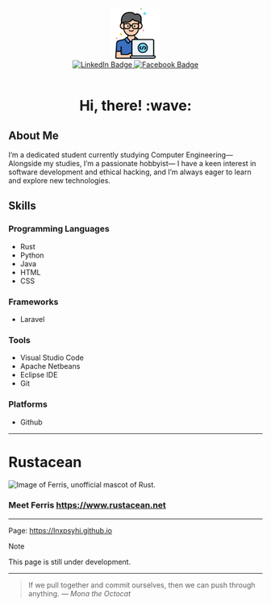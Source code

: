 <div align="center">
   <img alt="programmer" src="programmer.png" width="100">
</div>

<div align="center">
  <a href="https://www.linkedin.com/in/rommel-matic-267528327">
     <img src="https://img.shields.io/badge/LinkedIn-blue?style=flat-square&logo=linkedin&logoColor=white" alt="LinkedIn Badge"/>
  </a>
  <a href="">
     <img src="https://img.shields.io/badge/Facebook-blue?style=flat-square&logo=Facebook&logoColor=white" alt="Facebook Badge" />
  </a>
</div>

<div align="center">
   <img src="https://komarev.com/ghpvc/?username=lnxpsyhi&style=flat-square&color=800080&label=PROFILE+VIEWS" alt="">
</div>

<div align="center">
   <h1>Hi, there! :wave:</h1>
</div>

## About Me
I’m a dedicated student currently studying Computer Engineering—
 Alongside my studies, I’m a passionate hobbyist—
I have a keen interest in software development and ethical hacking,
and I’m always eager to learn and explore new technologies.

## Skills

### Programming Languages
- Rust
- Python
- Java
- HTML
- CSS

### Frameworks
- Laravel
  
### Tools
- Visual Studio Code
- Apache Netbeans
- Eclipse IDE
- Git

### Platforms
- Github

---

# Rustacean
<picture>
   <source media="(prefers-color-scheme: dark)" srcset="https://www.rustacean.net/assets/rustacean-orig-noshadow.svg">
   <source media="(prefers-color-scheme: light)" srcset="https://www.rustacean.net/assets/cuddlyferris.svg">
   <img alt="Image of Ferris, unofficial mascot of Rust." width="100" height="100">
</picture>

### Meet Ferris https://www.rustacean.net

---

Page: https://lnxpsyhi.github.io

> [!NOTE]
> This page is still under development.

---

> If we pull together and commit ourselves, then we can push through anything.
— *Mona the Octocat*

<!-- TO DO: add more details about me later -->
